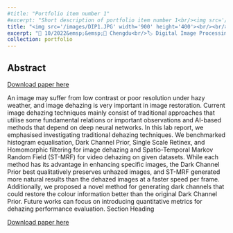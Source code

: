 ```yaml
---
#title: "Portfolio item number 1"
#excerpt: "Short description of portfolio item number 1<br/><img src='/images/500x300.png'>"
title: "<img src='/images/DIP1.JPG' width='900' height='400'><br/><br/>Image and Video Dehazing"
excerpt: "📅 10/2022&emsp;&emsp;📍 Chengdu<br/>🏷️ Digital Image Processing"
collection: portfolio
---
```


## Abstract

[Download paper here](http://rrpioneer.github.io/files/DIP1.pdf)

An image may suffer from low contrast or poor resolution under hazy weather, and image dehazing is very important in image restoration. Current image dehazing techniques mainly consist of traditional approaches that utilise some fundamental relations or important observations and AI-based methods that depend on deep neural networks. In this lab report, we emphasised investigating traditional dehazing techniques. We benchmarked histogram equalisation, Dark Channel Prior, Single Scale Retinex, and Homomorphic filtering for image dehazing and Spatio-Temporal Markov Random Field (ST-MRF) for video dehazing on given datasets. While each method has its advantage in enhancing specific images, the Dark Channel Prior best qualitatively preserves unhazed images, and ST-MRF generated more natural results than the dehazed images at a faster speed per frame. Additionally, we proposed a novel method for generating dark channels that could restore the colour information better than the original Dark Channel Prior. Future works can focus on introducing quantitative metrics for dehazing performance evaluation. Section Heading


[Download paper here](http://rrpioneer.github.io/files/DIP1.pdf)